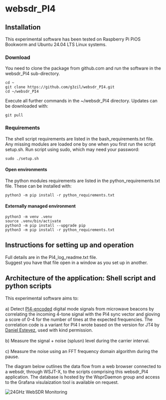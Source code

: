 # websdr_PI4
## Installation 
This experimental software has been tested on Raspberry Pi PiOS Bookworm and Ubuntu 24.04 LTS Linux systems.

### Download
You need to clone the package from github.com and run the software in the websdr_PI4 sub-directory. 
```
cd ~
git clone https://github.com/g3zil/websdr_PI4.git
cd ~/websdr_PI4
```
Execute all further commands in the ~/websdr_PI4 directory.
Updates can be downloaded with:
```
git pull
```

### Requirements
The shell script requirements are listed in the bash_requirements.txt file.
Any missing modules are loaded one by one when you first run the script setup.sh.
Run script using sudo, which may need your password:
```
sudo ./setup.sh
```

#### Open environments
The python modules requirements are listed in the python_requirements.txt file.
These can be installed with:
```
python3 -m pip install -r python_requirements.txt
```
#### Externally managed environment
```
python3 -m venv .venv
source .venv/bin/activate
python3 -m pip install --upgrade pip
python3 -m pip install -r python_requirements.txt
```

## Instructions for setting up and operation
Full details are in the PI4_log_readme.txt file.\
Suggest you have that file open in a window as you set up in another.

## Architecture of the application: Shell script and python scripts
This experimental software aims to:\
\
a) Detect [PI4-encoded](https://rudius.net/oz2m/ngnb/pi4.htm) digital mode signals from microwave beacons by correlating the incoming 4-tone signal with the PI4 sync vector and gioving a score of 0-4 for the number of tines at the expected frequencies. The correlation code is a variant for PI4 I wrote based on the version for JT4 by [Daniel Estevez](https://github.com/daniestevez/jupyter_notebooks/blob/master/dslwp/JT4G%20detection.ipynb), used with kind permission.\
\
b) Measure the signal + noise (splusn) level during the carrier interval.\
\
c) Measure the noise using an FFT frequency domain algorithm during the pause.

The diagram below outlines the data flow from a web browser connected to a websdr, through WSJT-X, to the scripts comprising this websdr_PI4 application. The database is hosted by the WsprDaemon group and access to the Grafana visulaization tool is available on request.

![24GHz WebSDR Monitoring](https://github.com/user-attachments/assets/d51133b6-2ca3-4b3e-8219-f1239d9d6394)
